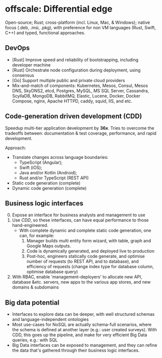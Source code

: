 offscale: Differential edge
===========================
Open-source; Rust; cross-platform (incl. Linux, Mac, & Windows); native focus (.deb, .msi, .pkg), with preference for non VM languages (Rust, Swift, C++) and typed, functional approaches.

## DevOps
- [Rust] Improve speed and reliability of bootstrapping, including developer machine
- [Rust] Orchestrate node configuration during deployment, using consensus
- [Go] Support multiple public and private cloud providers
- Mix-and-match of components: Kubernetes, Mesos, Consul, Mesos DNS, SkyDNS2, etcd, Postgres, MySQL, MS SQL Server, Cassandra, ScyllaDB, MongoDB, RabbitMQ, Elastic, Lucene, Docker, Docker Compose, nginx, Apache HTTPD, caddy, squid, IIS, and etc.

## Code-generation driven development (CDD)
Speedup multi-tier application development by **36x**. Tries to overcome the tradeoffs between: documentation & test coverage, performance, and rapid development.

Approach:
- Translate changes across language boundaries:
  - TypeScript (Angular);
  - Swift (iOS);
  - Java and/or Kotlin (Android);
  - Rust and/or TypeScript (REST API)
- Static code generation (complete)
- Dynamic code generation (complete)

## Business logic interfaces
0. Expose an interface for business analysts and management to use
1. Use *CDD*, so these interfaces, can have equal performance to those hand-engineered.
   - With complete dynamic and complete static code generation, one can, for example:
      1. Manager builds multi entity form wizard, with table, graph and Google Maps outputs.
      2. Code is dynamically generated, and deployed live to production
      3. Post-hoc, engineers statically code generate, and optimise number of requests (to REST API, and to database), and efficiency of requests (change index type for database column, optimise database query)
2. With RBAC, enable 'management-deployers' to allocate new API, database &etc. servers, new apps to the various app stores, and new domains & subdomains

## Big data potential
- Interfaces to explore data can be deeper, with well structured schemas and language-independent ontologies
- Most use-cases for NoSQL are actually schema-full scenarios, where the schema is defined at another layer (e.g.: user created surveys). With CDD, this goes up the pipeline, and make for very efficient Big Data queries, e.g.: with SQL
- Big Data interfaces can be exposed to management, and they can refine the data that's gathered through their business logic interfaces.
